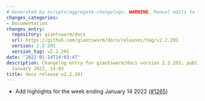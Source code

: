 ```yaml
---
# Generated by scripts/aggregate-changelogs. WARNING: Manual edits to this files will be overwritten.
changes_categories:
- Documentation
changes_entry:
  repository: giantswarm/docs
  url: https://github.com/giantswarm/docs/releases/tag/v2.2.291
  version: 2.2.291
  version_tag: v2.2.291
date: '2022-01-14T14:03:47'
description: Changelog entry for giantswarm/docs version 2.2.291, published on 14
  January 2022, 14:03
title: docs release v2.2.291
---
```


- Add highlights for the week ending January 14 2022 ([#1265](https://github.com/giantswarm/docs/pull/1265))
